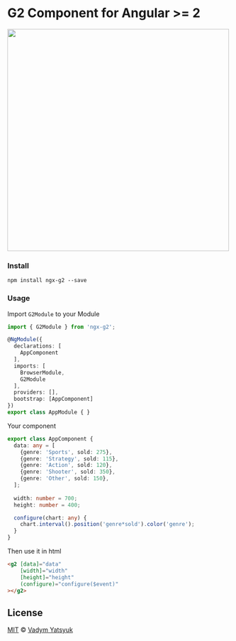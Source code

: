 # G2 Component for Angular >= 2

<img width="500" src="https://cloud.githubusercontent.com/assets/3748453/24840899/3a926fbe-1d77-11e7-910f-a9673cb754fa.png"/>

### Install

```
npm install ngx-g2 --save
```

### Usage

Import `G2Module` to your Module

```ts
import { G2Module } from 'ngx-g2';

@NgModule({
  declarations: [
    AppComponent
  ],
  imports: [
    BrowserModule,
    G2Module
  ],
  providers: [],
  bootstrap: [AppComponent]
})
export class AppModule { }
```

Your component
```ts
export class AppComponent {
  data: any = [
    {genre: 'Sports', sold: 275},
    {genre: 'Strategy', sold: 115},
    {genre: 'Action', sold: 120},
    {genre: 'Shooter', sold: 350},
    {genre: 'Other', sold: 150},
  ];
  
  width: number = 700;
  height: number = 400;

  configure(chart: any) {
    chart.interval().position('genre*sold').color('genre');
  }
}
```
Then use it in html

```html
<g2 [data]="data" 
    [width]="width"
    [height]="height"
    (configure)="configure($event)"
></g2>
```

## License

[MIT](https://tldrlegal.com/license/mit-license) © [Vadym Yatsyuk](https://github.com/vadimdez)
